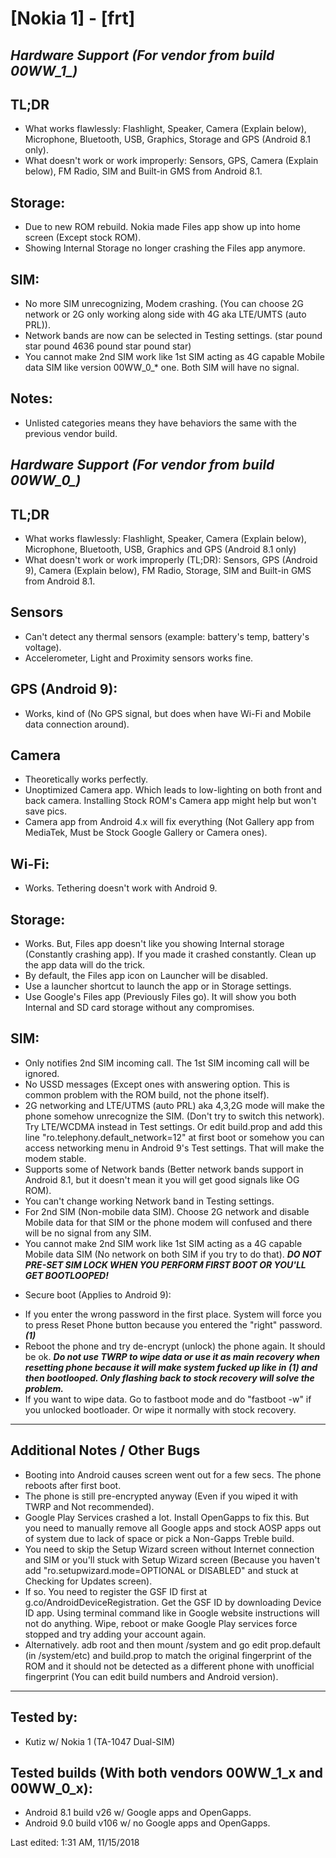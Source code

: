# [Nokia 1] - [frt]

## *Hardware Support (For vendor from build 00WW_1_)*

## TL;DR
- What works flawlessly: Flashlight, Speaker, Camera (Explain below), Microphone, Bluetooth, USB, Graphics, Storage and GPS (Android 8.1 only).
- What doesn't work or work improperly: Sensors, GPS, Camera (Explain below), FM Radio, SIM and Built-in GMS from Android 8.1.

## Storage:
- Due to new ROM rebuild. Nokia made Files app show up into home screen (Except stock ROM).
- Showing Internal Storage no longer crashing the Files app anymore.

## SIM:
- No more SIM unrecognizing, Modem crashing. (You can choose 2G network or 2G only working along side with 4G aka LTE/UMTS (auto PRL)).
- Network bands are now can be selected in Testing settings. (star pound star pound 4636 pound star pound star)
- You cannot make 2nd SIM work like 1st SIM acting as 4G capable Mobile data SIM like version 00WW_0_* one. Both SIM will have no signal.

## Notes:
- Unlisted categories means they have behaviors the same with the previous vendor build.

## *Hardware Support (For vendor from build 00WW_0_)*

## TL;DR
- What works flawlessly: Flashlight, Speaker, Camera (Explain below), Microphone, Bluetooth, USB, Graphics and GPS (Android 8.1 only)
- What doesn't work or work improperly (TL;DR): Sensors, GPS (Android 9), Camera (Explain below), FM Radio, Storage, SIM and Built-in GMS from Android 8.1.

## Sensors

- Can't detect any thermal sensors (example: battery's temp, battery's voltage).
- Accelerometer, Light and Proximity sensors works fine.

## GPS (Android 9):
- Works, kind of (No GPS signal, but does when have Wi-Fi and Mobile data connection around).

## Camera
- Theoretically works perfectly.
- Unoptimized Camera app. Which leads to low-lighting on both front and back camera. Installing Stock ROM's Camera app might help but won't save pics.
- Camera app from Android 4.x will fix everything (Not Gallery app from MediaTek, Must be Stock Google Gallery or Camera ones).

## Wi-Fi:
- Works. Tethering doesn't work with Android 9.

## Storage:
- Works. But, Files app doesn't like you showing Internal storage (Constantly crashing app). If you made it crashed constantly. Clean up the app data will do the trick.
- By default, the Files app icon on Launcher will be disabled.
- Use a launcher shortcut to launch the app or in Storage settings.
- Use Google's Files app (Previously Files go). It will show you both Internal and SD card storage without any compromises.

## SIM:
- Only notifies 2nd SIM incoming call. The 1st SIM incoming call will be ignored.
- No USSD messages (Except ones with answering option. This is common problem with the ROM build, not the phone itself).
- 2G networking and LTE/UTMS (auto PRL) aka 4,3,2G mode will make the phone somehow unrecognize the SIM. (Don't try to switch this network). Try LTE/WCDMA instead in Test settings. Or edit build.prop and add this line "ro.telephony.default_network=12" at first boot or somehow you can access networking menu in Android 9's Test settings. That will make the modem stable.
- Supports some of Network bands (Better network bands support in Android 8.1, but it doesn't mean it you will get good signals like OG ROM).
- You can't change working Network band in Testing settings.
- For 2nd SIM (Non-mobile data SIM). Choose 2G network and disable Mobile data for that SIM or the phone modem will confused and there will be no signal from any SIM.
- You cannot make 2nd SIM work like 1st SIM acting as a 4G capable Mobile data SIM (No network on both SIM if you try to do that).
**_DO NOT PRE-SET SIM LOCK WHEN YOU PERFORM FIRST BOOT OR YOU'LL GET BOOTLOOPED!_**

* Secure boot (Applies to Android 9):
- If you enter the wrong password in the first place. System will force you to press Reset Phone button because you entered the "right" password. **_(1)_**
- Reboot the phone and try de-encrypt (unlock) the phone again. It should be ok.
**_Do not use TWRP to wipe data or use it as main recovery when resetting phone because it will make system fucked up like in (1) and then bootlooped. Only flashing back to stock recovery will solve the problem._**
- If you want to wipe data. Go to fastboot mode and do "fastboot -w" if you unlocked bootloader. Or wipe it normally with stock recovery.

***
## Additional Notes / Other Bugs
- Booting into Android causes screen went out for a few secs. The phone reboots after first boot.
- The phone is still pre-encrypted anyway (Even if you wiped it with TWRP and Not recommended).
- Google Play Services crashed a lot. Install OpenGapps to fix this. But you need to manually remove all Google apps and stock AOSP apps out of system due to lack of space or pick a Non-Gapps Treble build.
- You need to skip the Setup Wizard screen without Internet connection and SIM or you'll stuck with Setup Wizard screen (Because you haven't add "ro.setupwizard.mode=OPTIONAL or DISABLED" and stuck at Checking for Updates screen).
- If so. You need to register the GSF ID first at g.co/AndroidDeviceRegistration. Get the GSF ID by downloading Device ID app. Using terminal command like in Google website instructions will not do anything. Wipe, reboot or make Google Play services force stopped and try adding your account again.
- Alternatively. adb root and then mount /system and go edit prop.default (in /system/etc) and build.prop to match the original fingerprint of the ROM and it should not be detected as a different phone with unofficial fingerprint (You can edit build numbers and Android version).

***

## Tested by:
- Kutiz w/ Nokia 1 (TA-1047 Dual-SIM)


## Tested builds  (With both vendors 00WW_1_x and 00WW_0_x):
- Android 8.1 build v26 w/ Google apps and OpenGapps.
- Android 9.0 build v106 w/ no Google apps and OpenGapps.

Last edited: 1:31 AM, 11/15/2018